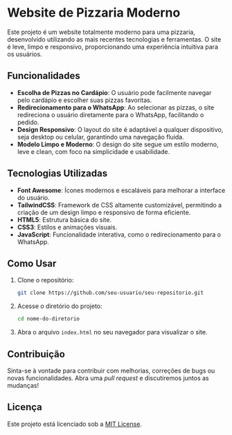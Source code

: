 
# Website de Pizzaria Moderno

Este projeto é um website totalmente moderno para uma pizzaria, desenvolvido utilizando as mais recentes tecnologias e ferramentas. O site é leve, limpo e responsivo, proporcionando uma experiência intuitiva para os usuários.

## Funcionalidades

- **Escolha de Pizzas no Cardápio**: O usuário pode facilmente navegar pelo cardápio e escolher suas pizzas favoritas.
- **Redirecionamento para o WhatsApp**: Ao selecionar as pizzas, o site redireciona o usuário diretamente para o WhatsApp, facilitando o pedido.
- **Design Responsivo**: O layout do site é adaptável a qualquer dispositivo, seja desktop ou celular, garantindo uma navegação fluida.
- **Modelo Limpo e Moderno**: O design do site segue um estilo moderno, leve e clean, com foco na simplicidade e usabilidade.

## Tecnologias Utilizadas

- **Font Awesome**: Ícones modernos e escaláveis para melhorar a interface do usuário.
- **TailwindCSS**: Framework de CSS altamente customizável, permitindo a criação de um design limpo e responsivo de forma eficiente.
- **HTML5**: Estrutura básica do site.
- **CSS3**: Estilos e animações visuais.
- **JavaScript**: Funcionalidade interativa, como o redirecionamento para o WhatsApp.

## Como Usar

1. Clone o repositório:
   ```bash
   git clone https://github.com/seu-usuario/seu-repositorio.git
   ```

2. Acesse o diretório do projeto:
   ```bash
   cd nome-do-diretorio
   ```

3. Abra o arquivo `index.html` no seu navegador para visualizar o site.

## Contribuição

Sinta-se à vontade para contribuir com melhorias, correções de bugs ou novas funcionalidades. Abra uma _pull request_ e discutiremos juntos as mudanças!

## Licença

Este projeto está licenciado sob a [MIT License](LICENSE).

